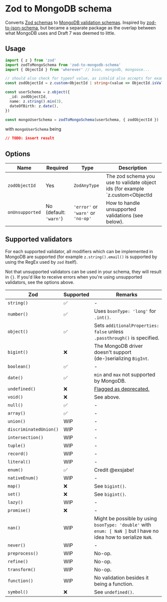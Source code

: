 # Zod to MongoDB schema

Converts [Zod schemas](https://zod.dev/) to [MongoDB validation schemas](https://www.mongodb.com/docs/manual/core/schema-validation/specify-json-schema).
Inspired by [zod-to-json-schema](https://github.com/StefanTerdell/zod-to-json-schema),
but became a separate package as the overlap between what MongoDB uses and Draft 7
was deemed to little.

## Usage

```ts
import { z } from 'zod'
import zodToMongoSchema from 'zod-to-mongodb-schema'
import { ObjectId } from 'wherever' // bson, mongodb, mongoose...

// should also check for typeof value, as isValid also accepts for example numbers
const zodObjectId = z.custom<ObjectId | string>(value => ObjectId.isValid(value))

const userSchema = z.object({
  _id: zodObjectId,
  name: z.string().min(3),
  dateOfBirth: z.date(),
})

const mongoUserSchema = zodToMongoSchema(userSchema, { zodObjectId })
```

with `mongoUserSchema` being
```json
// TODO: insert result
```

## Options

| Name | Required | Type | Description |
| ---- | -------- | ---- | ----------- |
| `zodObjectId` | Yes | `ZodAnyType` | The zod schema you use to validate object ids (for example `z.custom<ObjectId | string>(value => ...)`). This is used to detect ObjectIds in your schema by doing a strict equality check (`===`). |
| `onUnsupported` | No (default: `'warn'`) | `'error'` or `'warn'` or `'no-op'` | How to handle unsupported validations (see below). |

## Supported validators

For each supported validator, all modifiers which can be implemented in MongoDB are supported (for example `z.string().email()` is supported by using the RegEx used by `zod` itself).

Not that unsupported validators can be used in your schema, they will result in `{}`. If you'd like to receive errors when you're using unsupported validators, see the options above.

| Zod | Supported | Remarks |
| --- | --------- | ------- |
| `string()` | &#9989; | - |
| `number()` | &#9989; | Uses `bsonType: 'long'` for `.int()`. |
| `object()` | &#9989; | Sets `additionalProperties: false` unless `.passthrough()` is specified. |
| `bigint()` | &#10060; | The MongoDB driver doesn't support (de-)serializing `BigInt`. |
| `boolean()` | &#9989; | - |
| `date()` | &#9989; | `min` and `max` not supported by MongoDB. |
| `undefined()` | &#10060; | [Flagged as deprecated.](https://www.mongodb.com/docs/manual/reference/bson-types/) |
| `void()` | &#10060; | See above. |
| `null()` | &#9989; | - |
| `array()` | &#9989; | - |
| `union()` | WIP | - |
| `discriminatedUnion()` | WIP | - |
| `intersection()` | WIP | - |
| `tuple()` | WIP | - |
| `record()` | WIP | - |
| `literal()` | WIP | - |
| `enum()` | &#9989; | Credit @exsjabe! |
| `nativeEnum()` | WIP | - |
| `map()` | &#10060; | See `bigint()`. |
| `set()` | &#10060; | See `bigint()`. |
| `lazy()` | WIP | - |
| `promise()` | &#10060; | - |
| `nan()` | WIP | Might be possible by using `bsonType: 'double'` with `enum: [ NaN ]` but I have no idea how to serialize `NaN`. |
| `never()` | WIP | - |
| `preprocess()` | WIP | No-op. |
| `refine()` | WIP | No-op. |
| `transform()` | WIP | No-op. |
| `function()` | WIP | No validation besides it being a function. |
| `symbol()` | &#10060; | See `undefined()`. |

